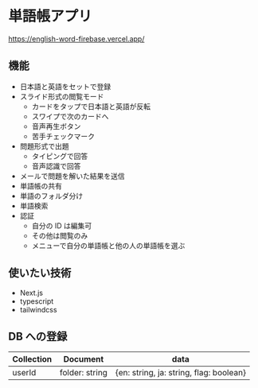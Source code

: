 # 単語帳アプリ

https://english-word-firebase.vercel.app/

## 機能

- 日本語と英語をセットで登録
- スライド形式の閲覧モード
  - カードをタップで日本語と英語が反転
  - スワイプで次のカードへ
  - 音声再生ボタン
  - 苦手チェックマーク
- 問題形式で出題
  - タイピングで回答
  - 音声認識で回答
- メールで問題を解いた結果を送信
- 単語帳の共有
- 単語のフォルダ分け
- 単語検索
- 認証
  - 自分の ID は編集可
  - その他は閲覧のみ
  - メニューで自分の単語帳と他の人の単語帳を選ぶ

## 使いたい技術

- Next.js
- typescript
- tailwindcss

## DB への登録

| Collection | Document       | data                                    |
| ---------- | -------------- | --------------------------------------- |
| userId     | folder: string | {en: string, ja: string, flag: boolean} |
